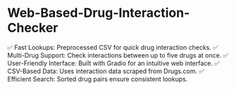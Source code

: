 # Web-Based-Drug-Interaction-Checker
✅ Fast Lookups: Preprocessed CSV for quick drug interaction checks. ✅ Multi-Drug Support: Check interactions between up to five drugs at once. ✅ User-Friendly Interface: Built with Gradio for an intuitive web interface. ✅ CSV-Based Data: Uses interaction data scraped from Drugs.com. ✅ Efficient Search: Sorted drug pairs ensure consistent lookups.
